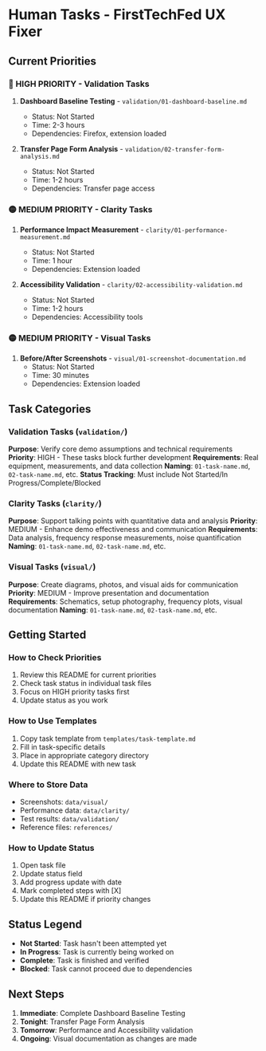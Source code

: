 # Human Tasks - FirstTechFed UX Fixer

## Current Priorities

### 🔴 HIGH PRIORITY - Validation Tasks
1. **Dashboard Baseline Testing** - `validation/01-dashboard-baseline.md`
   - Status: Not Started
   - Time: 2-3 hours
   - Dependencies: Firefox, extension loaded

2. **Transfer Page Form Analysis** - `validation/02-transfer-form-analysis.md`
   - Status: Not Started  
   - Time: 1-2 hours
   - Dependencies: Transfer page access

### 🟡 MEDIUM PRIORITY - Clarity Tasks
1. **Performance Impact Measurement** - `clarity/01-performance-measurement.md`
   - Status: Not Started
   - Time: 1 hour
   - Dependencies: Extension loaded

2. **Accessibility Validation** - `clarity/02-accessibility-validation.md`
   - Status: Not Started
   - Time: 1-2 hours
   - Dependencies: Accessibility tools

### 🟡 MEDIUM PRIORITY - Visual Tasks
1. **Before/After Screenshots** - `visual/01-screenshot-documentation.md`
   - Status: Not Started
   - Time: 30 minutes
   - Dependencies: Extension loaded

## Task Categories

### Validation Tasks (`validation/`)
**Purpose**: Verify core demo assumptions and technical requirements
**Priority**: HIGH - These tasks block further development
**Requirements**: Real equipment, measurements, and data collection
**Naming**: `01-task-name.md`, `02-task-name.md`, etc.
**Status Tracking**: Must include Not Started/In Progress/Complete/Blocked

### Clarity Tasks (`clarity/`)
**Purpose**: Support talking points with quantitative data and analysis
**Priority**: MEDIUM - Enhance demo effectiveness and communication
**Requirements**: Data analysis, frequency response measurements, noise quantification
**Naming**: `01-task-name.md`, `02-task-name.md`, etc.

### Visual Tasks (`visual/`)
**Purpose**: Create diagrams, photos, and visual aids for communication
**Priority**: MEDIUM - Improve presentation and documentation
**Requirements**: Schematics, setup photography, frequency plots, visual documentation
**Naming**: `01-task-name.md`, `02-task-name.md`, etc.

## Getting Started

### How to Check Priorities
1. Review this README for current priorities
2. Check task status in individual task files
3. Focus on HIGH priority tasks first
4. Update status as you work

### How to Use Templates
1. Copy task template from `templates/task-template.md`
2. Fill in task-specific details
3. Place in appropriate category directory
4. Update this README with new task

### Where to Store Data
- Screenshots: `data/visual/`
- Performance data: `data/clarity/`
- Test results: `data/validation/`
- Reference files: `references/`

### How to Update Status
1. Open task file
2. Update status field
3. Add progress update with date
4. Mark completed steps with [X]
5. Update this README if priority changes

## Status Legend

- **Not Started**: Task hasn't been attempted yet
- **In Progress**: Task is currently being worked on
- **Complete**: Task is finished and verified
- **Blocked**: Task cannot proceed due to dependencies

## Next Steps

1. **Immediate**: Complete Dashboard Baseline Testing
2. **Tonight**: Transfer Page Form Analysis
3. **Tomorrow**: Performance and Accessibility validation
4. **Ongoing**: Visual documentation as changes are made 